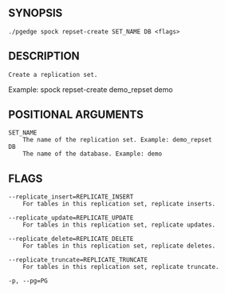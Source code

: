 ## SYNOPSIS
    ./pgedge spock repset-create SET_NAME DB <flags>
 
## DESCRIPTION
    Create a replication set. 

Example: spock repset-create demo_repset demo
 
## POSITIONAL ARGUMENTS
    SET_NAME
        The name of the replication set. Example: demo_repset
    DB
        The name of the database. Example: demo
 
## FLAGS
    --replicate_insert=REPLICATE_INSERT
        For tables in this replication set, replicate inserts.
    
    --replicate_update=REPLICATE_UPDATE
        For tables in this replication set, replicate updates.
    
    --replicate_delete=REPLICATE_DELETE
        For tables in this replication set, replicate deletes.
    
    --replicate_truncate=REPLICATE_TRUNCATE
        For tables in this replication set, replicate truncate.
    
    -p, --pg=PG
    
    
